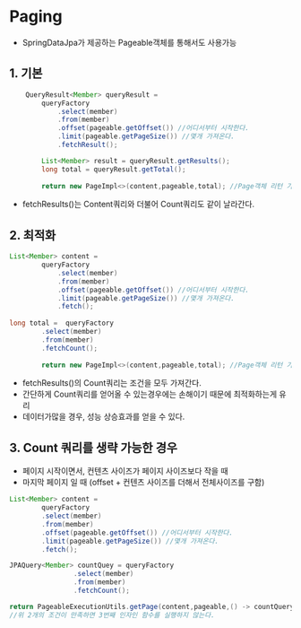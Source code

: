 # Paging
- SpringDataJpa가 제공하는 Pageable객체를 통해서도 사용가능

## 1. 기본
```java
    QueryResult<Member> queryResult = 
        queryFactory
            .select(member)
            .from(member)
            .offset(pageable.getOffset()) //어디서부터 시작한다.
            .limit(pageable.getPageSize()) //몇개 가져온다.
            .fetchResult();

        List<Member> result = queryResult.getResults();
        long total = queryResult.getTotal();
        
        return new PageImpl<>(content,pageable,total); //Page객체 리턴 가능
```
- fetchResults()는 Content쿼리와 더불어 Count쿼리도 같이 날라간다.

## 2. 최적화
```java
List<Member> content = 
        queryFactory
            .select(member)
            .from(member)
            .offset(pageable.getOffset()) //어디서부터 시작한다.
            .limit(pageable.getPageSize()) //몇개 가져온다.
            .fetch();
        
long total =  queryFactory
        .select(member)
        .from(member)
        .fetchCount();       
        
        return new PageImpl<>(content,pageable,total); //Page객체 리턴 가능
```
- fetchResults()의 Count쿼리는 조건을 모두 가져간다.
- 간단하게 Count쿼리를 얻어올 수 있는경우에는 손해이기 때문에 최적화하는게 유리
- 데이터가많을 경우, 성능 상승효과를 얻을 수 있다.

## 3. Count 쿼리를 생략 가능한 경우 
- 페이지 시작이면서, 컨텐츠 사이즈가 페이지 사이즈보다 작을 때
- 마지막 페이지 일 때 (offset + 컨텐츠 사이즈를 더해서 전체사이즈를 구함)

```java
List<Member> content =
        queryFactory
        .select(member)
        .from(member)
        .offset(pageable.getOffset()) //어디서부터 시작한다.
        .limit(pageable.getPageSize()) //몇개 가져온다.
        .fetch();

JPAQuery<Member> countQuey = queryFactory
                .select(member)
                .from(member)
                .fetchCount();

return PageableExecutionUtils.getPage(content,pageable,() -> countQuery.fetchCount());
//위 2개의 조건이 만족하면 3번째 인자인 함수를 실행하지 않는다.
```
